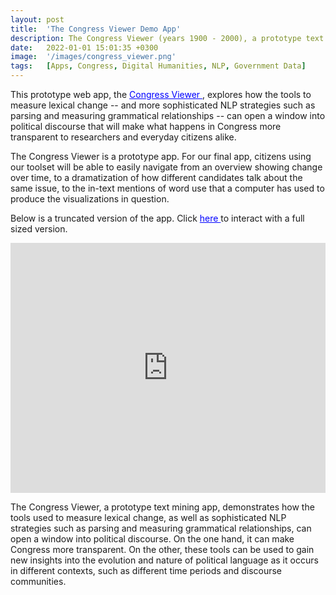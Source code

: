 ```yaml
---
layout: post
title:  'The Congress Viewer Demo App'
description: The Congress Viewer (years 1900 - 2000), a prototype text mining app, demonstrates the potential of tools designed to measure lexical changes, including advanced NLP techniques like parsing and analyzing grammatical relationships. This app can increase transparency in Congress while also providing new insights into the evolution and nature of political language across various contexts, including different time periods and discourse communities.
date:   2022-01-01 15:01:35 +0300
image:  '/images/congress_viewer.png'
tags:   [Apps, Congress, Digital Humanities, NLP, Government Data]
---
```

This prototype web app, the <a href="https://shinyviz.smu.edu/shiny/public/congress-viewer-demo/" style="color: blue"> Congress Viewer </a>, explores how the tools to measure lexical change -- and more sophisticated NLP strategies such as parsing and measuring grammatical relationships -- can open a window into political discourse that will make what happens in Congress more transparent to researchers and everyday citizens alike. 

The Congress Viewer is a prototype app. For our final app, citizens using our toolset will be able to easily navigate from an overview showing change over time, to a dramatization of how different candidates talk about the same issue, to the in-text mentions of word use that a computer has used to produce the visualizations in question.  

Below is a truncated version of the app. Click <a href="https://shinyviz.smu.edu/shiny/public/congress-viewer-demo/" style="color: blue"> here </a> to interact with a full sized version. 

<iframe height="400" width="100%" frameborder="no" src="https://shinyviz.smu.edu/shiny/public/congress-viewer-demo/"> </iframe>


The Congress Viewer, a prototype text mining app, demonstrates how the tools used to measure lexical change, as well as sophisticated NLP strategies such as parsing and measuring grammatical relationships, can open a window into political discourse. On the one hand, it can make Congress more transparent. On the other, these tools can be used to gain new insights into the evolution and nature of political language as it occurs in different contexts, such as different time periods and discourse communities. 
